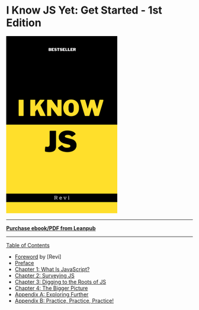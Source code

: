 # I Know JS Yet: Get Started - 1st Edition

<img src="images/cover.png" width="300">

-----

**[Purchase ebook/PDF from Leanpub](https://leanpub.com/ydkjsy-get-started)**

-----

[Table of Contents](toc.md)

* [Foreword](foreword.md) by [Revi]
* [Preface](../preface.md)
* [Chapter 1: What Is JavaScript?](ch1.md)
* [Chapter 2: Surveying JS](ch2.md)
* [Chapter 3: Digging to the Roots of JS](ch3.md)
* [Chapter 4: The Bigger Picture](ch4.md)
* [Appendix A: Exploring Further](apA.md)
* [Appendix B: Practice, Practice, Practice!](apB.md)
